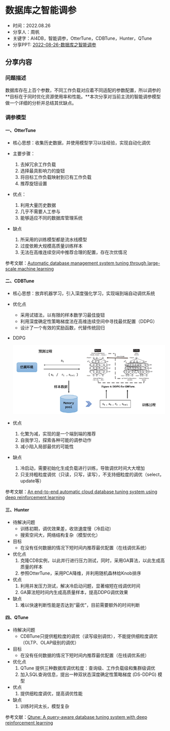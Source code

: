 # 数据库之智能调参

- 时间：2022.08.26
- 分享人：周帆
- 关键字：AI4DB，智能调参，OtterTune，CDBTune，Hunter，QTune
- 分享PPT: [2022-08-26-数据库之智能调参](./slides/2022-08-26-数据库之智能调参.pdf)

## 分享内容

### 问题描述

数据库存在上百个参数，不同工作负载对应着不同适配的参数配置，所以调参的**目标在于同时优化资源使用率和性能。**本次分享对当前主流的智能调参模型做一个详细的分析并总结其优缺点。

### 调参模型

#### 一、OtterTune

- 核心思想：收集历史数据，并使用模型学习以往经验，实现自动化调优
- 主要步骤：
  1. 去掉冗余工作负载
  2. 选择最具影响力的旋钮
  3. 将目标工作负载映射到已有工作负载
  4. 推荐旋钮设置

- 优点：
  1. 利用大量历史数据
  2. 几乎不需要人工参与
  3. 能够适应不同的数据库管理系统

- 缺点
  1. 所采用的训练模型都是流水线模型
  2. 过度依赖大规模高质量训练样本
  3. 无法在高维连续空间中推荐合理的配置，存在次优情况

参考文献：[Automatic database management system tuning through large-scale machine learning](https://dl.acm.org/doi/pdf/10.1145/3035918.3064029)

#### 二、CDBTune

- 核心思想：放弃机器学习，引入深度强化学习，实现端到端自动调优系统

- 优化点
  - 采用试错法，以有限的样本数学习最佳旋钮
  - 利用深度确定性策略梯度法在高维连续空间中寻找最优配置（DDPG）
  - 设计了一个有效的奖励函数，代替传统回归
  
- DDPG
  
  <img src="./imgs/DDPG.png" alt="DDPG" style="zoom:100%;" />

- 优点
  1. 化繁为减，实现的是一个端到端的推荐
  2. 自我学习，探索各种可能的调参动作
  3. 减小陷入局部最优的可能性
- 缺点
  1. 冷启动，需要初始化生成负载进行训练，导致调优时间大大增加
  2. 只支持粗粒度调优（只读，只写，读写），不支持细粒度的调优（select，update等）

参考文献：[An end-to-end automatic cloud database tuning system using deep reinforcement learning](https://dbgroup.cs.tsinghua.edu.cn/ligl/papers/sigmod19-cdbtune.pdf)

#### 三、Hunter

- 待解决问题
  - 训练初期，调优效果差，收敛速度慢（冷启动）
  - 搜索空间大，网络结构复杂（模型优化）
- 目标
  - 在没有任何数据的情况下短时间内推荐最优配置（在线调优系统）
- 优化点
  1. 克隆CDB实例，以此并行进行压力测试，同时，采用GA算法，以此生成高质量的样本
  1. 参照OtterTune，采用PCA降维，并利用随机森林给Knob排序
- 优点
  1. 利用并发压力测试，解决冷启动问题，显著缩短在线调优时间
  2. GA算法短时间内生成高质量样本，提高DDPG调优效果
- 缺点
  1. 难以快速判断性能是否达到“最优”，目前需要额外的时间判断

#### 四、QTune

- 待解决问题
  - CDBTune只提供粗粒度的调优（读写级别调优），不能提供细粒度调优（OLTP、OLAP级别的调优）
- 目标
  - 在没有任何数据的情况下短时间内推荐最优配置（在线调优系统）
- 优化点
  1. QTune 提供三种数据库调优粒度：查询级、工作负载级和集群级调优
  2. 加入SQL查询信息，提出一种双状态深度确定性策略梯度 (DS-DDPG) 模型
- 优点
  1. 提供细粒度调优，提高调优性能
- 缺点
  1. 训练时间太长，模型复杂

参考文献：[Qtune: A query-aware database tuning system with deep reinforcement learning](https://www.cl.cam.ac.uk/~ey204/teaching/ACS/R244_2020_2021/papers/li_VLDB_2019.pdf)

